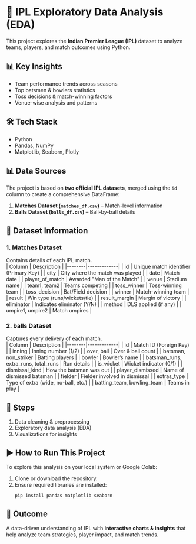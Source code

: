 # 🏏 IPL Exploratory Data Analysis (EDA)

This project explores the **Indian Premier League (IPL)** dataset to analyze teams, players, and match outcomes using Python.

## 📊 Key Insights
- Team performance trends across seasons  
- Top batsmen & bowlers statistics  
- Toss decisions & match-winning factors  
- Venue-wise analysis and patterns  

## 🛠️ Tech Stack
- Python  
- Pandas, NumPy  
- Matplotlib, Seaborn, Plotly

## 📊 Data Sources
The project is based on **two official IPL datasets**, merged using the `id` column to create a comprehensive DataFrame:

1. **Matches Dataset (`matches_df.csv`)** – Match-level information  
2. **Balls Dataset (`balls_df.csv`)** – Ball-by-ball details  


## 🧾 Dataset Information

### 1. Matches Dataset
Contains details of each IPL match.  
| Column | Description |
|--------|-------------|
| id | Unique match identifier (Primary Key) |
| city | City where the match was played |
| date | Match date |
| player_of_match | Awarded "Man of the Match" |
| venue | Stadium name |
| team1, team2 | Teams competing |
| toss_winner | Toss-winning team |
| toss_decision | Bat/Field decision |
| winner | Match-winning team |
| result | Win type (runs/wickets/tie) |
| result_margin | Margin of victory |
| eliminator | Indicates eliminator (Y/N) |
| method | DLS applied (if any) |
| umpire1, umpire2 | Match umpires |


### 2. balls Dataset
Captures every delivery of each match.  
| Column | Description |
|--------|-------------|
| id | Match ID (Foreign Key) |
| inning | Inning number (1/2) |
| over, ball | Over & ball count |
| batsman, non_striker | Batting players |
| bowler | Bowler’s name |
| batsman_runs, extra_runs, total_runs | Run details |
| is_wicket | Wicket indicator (0/1) |
| dismissal_kind | How the batsman was out |
| player_dismissed | Name of dismissed batsman |
| fielder | Fielder involved in dismissal |
| extras_type | Type of extra (wide, no-ball, etc.) |
| batting_team, bowling_team | Teams in play |


## 🚀 Steps
1. Data cleaning & preprocessing  
2. Exploratory data analysis (EDA)  
3. Visualizations for insights

## ▶️ How to Run This Project
To explore this analysis on your local system or Google Colab:

1. Clone or download the repository.  
2. Ensure required libraries are installed:  
   ```bash
   pip install pandas matplotlib seaborn


## 📌 Outcome
A data-driven understanding of IPL with **interactive charts & insights** that help analyze team strategies, player impact, and match trends.

